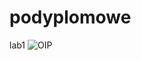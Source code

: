 # podyplomowe
lab1
![OIP](https://github.com/zygfryd8/podyplomowe/assets/147319283/05dd450d-6811-429a-b499-b9f741acd83c)
